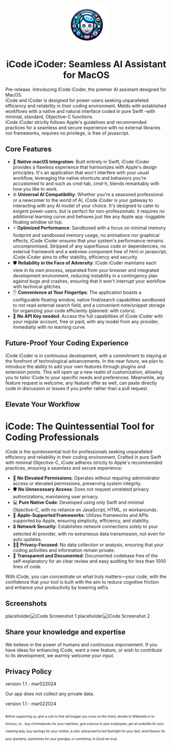 <p align="center">
  <img src="https://raw.githubusercontent.com/Oil3/iCode-iCoder/oil3/iCode/Assets.xcassets/AppIcon.appiconset/icon%20256.png" height="128">
  <h1 align="center">iCode iCoder: Seamless AI Assistant for MacOS</h1>
</p>



Pre-release.
Introducing iCode iCoder, the premier AI assistant designed for MacOS.  
iCode and iCoder is designed for power-users seeking unparalleled efficiency and reliability in their coding environment. 
Melds with established workflows with a native and natural interface coded in pure Swift -with minimal, standard, Objective-C functions.  
iCode iCoder strictly follows Apple's guidelines and recommended practices for a seamless and secure experience with no external libraries nor frameworks, requires no privilege, is free of javascript.

## Core Features

- 🍏 **Native macOS Integration**: Built entirely in Swift, iCode iCoder provides a flawless experience that harmonizes with Apple's design principles. It's an application that won't interfere with your usual workflow, leveraging the native shortcuts and behaviors you're accustomed to and such as cmd-tab, cmd-h, blends remarkably with how you like to work.
- 🌐 **Universal AI Compatibility**: Whether you're a seasoned professional or a newcomer to the world of AI, iCode iCoder is your gateway to interacting with any AI model of your choice. It's designed to cater to exigent power-users, but is perfect for non-professionals: it requires no additional learning curve and behaves just like any Apple app -toggable floating window on top.
- ⚡ **Optimized Performance**: Sandboxed with a focus on minimal memory footprint and sandboxed memory usage, no animations nor graphical effects, iCode iCoder ensures that your system's performance remains uncompromised. Stripped of any superfluous code or dependencies, no external framework and a webview component free of html or javascript, iCode iCoder aims to offer stability, efficiency and security.
- 🛡️ **Reliability in the Face of Adversity**: iCode iCoder maintains each view in its own process, separated from your browser and integrated development environment, reducing instability in a contingency plan against bugs and crashes, ensuring that it won't interrupt your workflow with technical glitches.
- ✋ **Convenience at Your Fingertips**: The application boasts a configurable floating window, native find/search capabilities sandboxed to not read external search field, and a convenient note/snippet storage for organizing your code efficiently (planned: with colors).
- 🔑 **No API Key needed**: Access the full capabilities of iCode iCoder with your regular account, free or paid, with any model from any provider, immediatly with no learning curve.

## Future-Proof Your Coding Experience

iCode iCoder is in continuous development, with a commitment to staying at the forefront of technological advancements. In the near future, we plan to introduce the ability to add your own features through plugins and extension points. This will open up a new realm of customization, allowing you to tailor iCode to your specific needs and preferences. Meanwhile, any feature request is welcome, any feature offer as well, can paste directly code in discussion or issues if you prefer rather than a pull request.

## Elevate Your Workflow
# iCode: The Quintessential Tool for Coding Professionals

iCode is the quintessential tool for professionals seeking unparalleled efficiency and reliability in their coding environment. Crafted in pure Swift with minimal Objective-C, iCode adheres strictly to Apple's recommended practices, ensuring a seamless and secure experience:

- 🚫 **No Elevated Permissions**: Operates without requiring administrator access or elevated permissions, preserving system integrity.
- 🛡️ **No Unnecessary Access**: Does not request unrelated privacy authorizations, maintaining user privacy.
- 💻 **Pure Native Code**: Developed using only Swift and minimal Objective-C, with no reliance on JavaScript, HTML, or workarounds.
- 🍏 **Apple-Supported Frameworks**: Utilizes frameworks and APIs supported by Apple, ensuring simplicity, efficiency, and stability.
- 🔒 **Network Security**: Establishes network connections solely to your selected AI provider, with no extraneous data transmission, not even for auto updates.
- 🕵️‍♂️ **Privacy-Focused**: No data collection or analysis, ensuring that your coding activities and information remain private.
- 📖 **Transparent and Documented**: Documented codebase free of the self-explanatory for an clear review and easy auditing for less than 1000 lines of code. 

With iCode, you can concentrate on what truly matters—your code, with the confidence that your tool is built with the aim to reduce cognitive friction and enhance your productivity by lowering wtf/s.

## Screenshots

placeholder![iCode Screenshot 1](path/to/screenshot1.png)
placeholder![iCode Screenshot 2](path/to/screenshot2.png)

## Share your knowledge and expertise

We believe in the power of humans and continuous improvement.  If you have ideas for enhancing iCode, want a new feature, or wish to contribute to its development, we warmly welcome your input. 

## Privacy Policy

version 1.1 - mar022024

Our app does not collect any private data.

version 1.1 - mar022024  

<sub><sub>
Before supporting us, give a coin to that old beggar you cross on the street, donate to Wikipedia or to Unesco, or... buy chromebooks for your nephews, give a bonus to your employees, get an umbrella for your cleaning lady, buy earrings for your mother, a usbc uberpowerful led flashlight for your dad, send flowers for your grandma, sportshoes for your grandpa, or something. In _Good_ we trust. </sub></sub>


